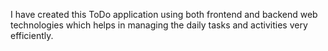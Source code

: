 I have created this ToDo application using both frontend and backend web technologies which helps in managing the daily tasks and activities very efficiently.
